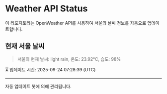 
# Weather API Status

이 리포지토리는 OpenWeather API를 사용하여 서울의 날씨 정보를 자동으로 업데이트합니다.

## 현재 서울 날씨
> 서울의 현재 날씨: light rain, 온도: 23.92°C, 습도: 98%

⏳ 업데이트 시간: 2025-09-24 07:28:39 (UTC)

---
자동 업데이트 봇에 의해 관리됩니다.
